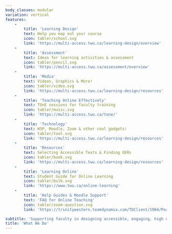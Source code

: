 ```yaml
---
body_classes: modular
variation: vertical
features:
    -
        title: 'Learning Design'
        text: Help you map out your course
        icon: tabler/school.svg
        link: 'https://multi-access.twu.ca/learning-design/overview'
    -
        title: 'Assessment'
        text: Ideas for learning activities & assessment
        icon: tabler/pencil.svg
        link: 'https://multi-access.twu.ca/assessment/overview'
    -
        title: 'Media'
        text: Videos, Graphics & More!
        icon: tabler/video.svg
        link: 'https://multi-access.twu.ca/learning-design/resources'
    -
        title: 'Teaching Online Effectively'
        text: TOnE sessions for faculty training
        icon: tabler/music.svg
        link: 'https://multi-access.twu.ca/tone/'
    -
        title: 'Technology'
        text: H5P, Moodle, Zoom & other cool gadgets!
        icon: tabler/tool.svg
        link: 'https://multi-access.twu.ca/learning-design/resources'
    -
        title: 'Resources'
        text: Selecting Accessible Texts & Finding OERs
        icon: tabler/book.svg
        link: 'https://multi-access.twu.ca/learning-design/resources'
    -
        title: 'Learning Online'
        text: Student Guide for Online Learning
        icon: tabler/bulb.svg
        link: 'https://www.twu.ca/online-learning'
    -
        title: 'Help Guides & Moodle Support'
        text: 'FAQ for Online Teaching'
        icon: tabler/zoom-question.svg
        link: 'https://trinitywestern.teamdynamix.com/TDClient/1904/Portal/KB/?CategoryID=8213'

subtitle: 'Supporting faculty in designing accessible, engaging, high quality online courses'
title: 'What We Do'
---
```

